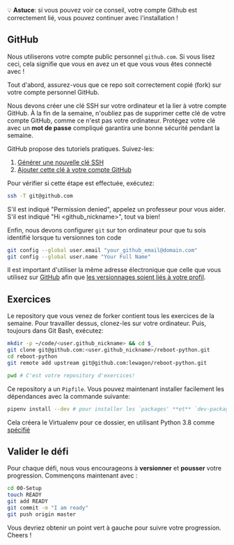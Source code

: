 
:bulb: **Astuce**: si vous pouvez voir ce conseil, votre compte Github est correctement lié, vous pouvez continuer avec l'installation !

## GitHub

Nous utiliserons votre compte public personnel `github.com`. Si vous lisez ceci, cela signifie que vous en avez un et que vous vous êtes connecté avec !

Tout d'abord, assurez-vous que ce repo soit correctement copié (fork) sur votre compte personnel GitHub.

Nous devons créer une clé SSH sur votre ordinateur et la lier à votre compte GitHub. À la fin de la semaine, n'oubliez pas de supprimer cette clé de votre compte GitHub, comme ce n'est pas votre ordinateur. Protégez votre clé avec un **mot de passe** compliqué garantira une bonne sécurité pendant la semaine.

GitHub propose des tutoriels pratiques. Suivez-les:

1. [Générer une nouvelle clé SSH](https://help.github.com/articles/generating-a-new-ssh-key-and-adding-it-to-the-ssh-agent/#platform-windows)
1. [Ajouter cette clé à votre compte GitHub](https://help.github.com/articles/adding-a-new-ssh-key-to-your-github-account/#platform-windows)

Pour vérifier si cette étape est effectuée, exécutez:

```bash
ssh -T git@github.com
```

S'il est indiqué "Permission denied", appelez un professeur pour vous aider. S'il est indiqué "Hi <github_nickname>", tout va bien!

Enfin, nous devons configurer `git` sur ton ordinateur pour que tu sois identifié lorsque tu versionnes ton code

```bash
git config --global user.email "your_github_email@domain.com"
git config --global user.name "Your Full Name"
```

Il est important d'utiliser la même adresse électronique que celle que vous utilisez sur [GitHub](https://github.com/settings/emails) afin que [les versionnages soient liés à votre profil](https://help.github.com/articles/why-are-my-commits-linked-to-the-wrong-user/#commits-are-not-linked-to-any-user).


## Exercices

Le repository que vous venez de forker contient tous les exercices de la semaine. Pour travailler dessus, clonez-les sur votre ordinateur. Puis, toujours dans Git Bash, exécutez:

```bash
mkdir -p ~/code/<user.github_nickname> && cd $_
git clone git@github.com:<user.github_nickname>/reboot-python.git
cd reboot-python
git remote add upstream git@github.com:lewagon/reboot-python.git

pwd # C'est votre repository d'exercices!
```

Ce repository a un `Pipfile`. Vous pouvez maintenant installer facilement les dépendances avec la commande suivante:

```bash
pipenv install --dev # pour installer les `packages' **et** `dev-packages`
```

Cela créera le Virtualenv pour ce dossier, en utilisant Python 3.8 comme [spécifié](https://github.com/lewagon/reboot-python/blob/master/Pipfile#L15-L16)

## Valider le défi

Pour chaque défi, nous vous encourageons à **versionner** et **pousser** votre progression. Commençons maintenant avec :

```bash
cd 00-Setup
touch READY
git add READY
git commit -m "I am ready"
git push origin master
```

Vous devriez obtenir un point vert à gauche pour suivre votre progression. Cheers !
